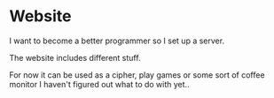# Website
I want to become a better programmer so I set up a server.

The website includes different stuff. 

For now it can be used as a cipher, play games or 
some sort of coffee monitor I haven't figured out what to do with yet..
